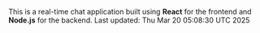 This is a real-time chat application built using **React** for the frontend and **Node.js** for the backend.
Last updated: Thu Mar 20 05:08:30 UTC 2025

